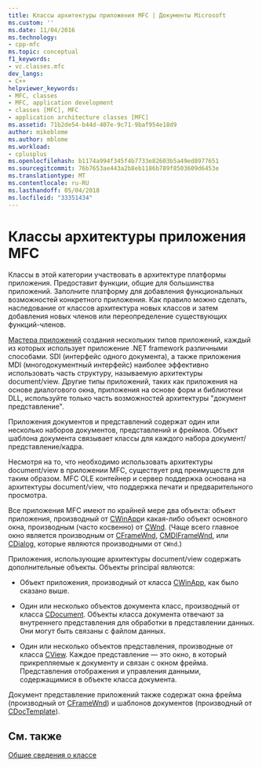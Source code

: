 ```yaml
---
title: Классы архитектуры приложения MFC | Документы Microsoft
ms.custom: ''
ms.date: 11/04/2016
ms.technology:
- cpp-mfc
ms.topic: conceptual
f1_keywords:
- vc.classes.mfc
dev_langs:
- C++
helpviewer_keywords:
- MFC, classes
- MFC, application development
- classes [MFC], MFC
- application architecture classes [MFC]
ms.assetid: 71b2de54-b44d-407e-9c71-9baf954e18d9
author: mikeblome
ms.author: mblome
ms.workload:
- cplusplus
ms.openlocfilehash: b1174a994f345f4b7733e82603b5a49ed8977651
ms.sourcegitcommit: 76b7653ae443a2b8eb1186b789f8503609d6453e
ms.translationtype: MT
ms.contentlocale: ru-RU
ms.lasthandoff: 05/04/2018
ms.locfileid: "33351434"
---
```

# <a name="mfc-application-architecture-classes"></a>Классы архитектуры приложения MFC
Классы в этой категории участвовать в архитектуре платформы приложения. Предоставит функции, общие для большинства приложений. Заполните платформу для добавления функциональных возможностей конкретного приложения. Как правило можно сделать, наследование от классов архитектура новых классов и затем добавления новых членов или переопределение существующих функций-членов.  
  
 [Мастера приложений](../mfc/reference/mfc-application-wizard.md) создания нескольких типов приложений, каждый из которых использует приложение .NET framework различными способами. SDI (интерфейс одного документа), а также приложения MDI (многодокументный интерфейс) наиболее эффективно использовать часть структуру, называемую архитектуры document/view. Другие типы приложений, таких как приложения на основе диалогового окна, приложения на основе форм и библиотеки DLL, используйте только часть возможностей архитектуры "документ представление".  
  
 Приложения документов и представлений содержат один или несколько наборов документов, представлений и фреймов. Объект шаблона документа связывает классы для каждого набора документ/представление/кадра.  
  
 Несмотря на то, что необходимо использовать архитектуры document/view в приложении MFC, существует ряд преимуществ для таким образом. MFC OLE контейнер и сервер поддержка основана на архитектуры document/view, что поддержка печати и предварительного просмотра.  
  
 Все приложения MFC имеют по крайней мере два объекта: объект приложения, производный от [CWinApp](../mfc/reference/cwinapp-class.md)и какая-либо объект основного окна, производным (часто косвенно) от [CWnd](../mfc/reference/cwnd-class.md). (Чаще всего главное окно является производным от [CFrameWnd](../mfc/reference/cframewnd-class.md), [CMDIFrameWnd](../mfc/reference/cmdiframewnd-class.md), или [CDialog](../mfc/reference/cdialog-class.md), которые являются производными от `CWnd`.)  
  
 Приложения, использующие архитектуры document/view содержать дополнительные объекты. Объекты principal являются:  
  
-   Объект приложения, производный от класса [CWinApp](../mfc/reference/cwinapp-class.md), как было сказано выше.  
  
-   Один или несколько объектов документа класс, производный от класса [CDocument](../mfc/reference/cdocument-class.md). Объекты класса документа отвечают за внутреннего представления для обработки в представлении данных. Они могут быть связаны с файлом данных.  
  
-   Один или несколько объектов представления, производные от класса [CView](../mfc/reference/cview-class.md). Каждое представление — это окно, в который прикрепляемые к документу и связан с окном фрейма. Представления отображения и управления данными, содержащимися в объекте класса документа.  
  
 Документ представление приложений также содержат окна фрейма (производный от [CFrameWnd](../mfc/reference/cframewnd-class.md)) и шаблонов документов (производный от [CDocTemplate](../mfc/reference/cdoctemplate-class.md)).  
  
## <a name="see-also"></a>См. также  
 [Общие сведения о классе](../mfc/class-library-overview.md)


